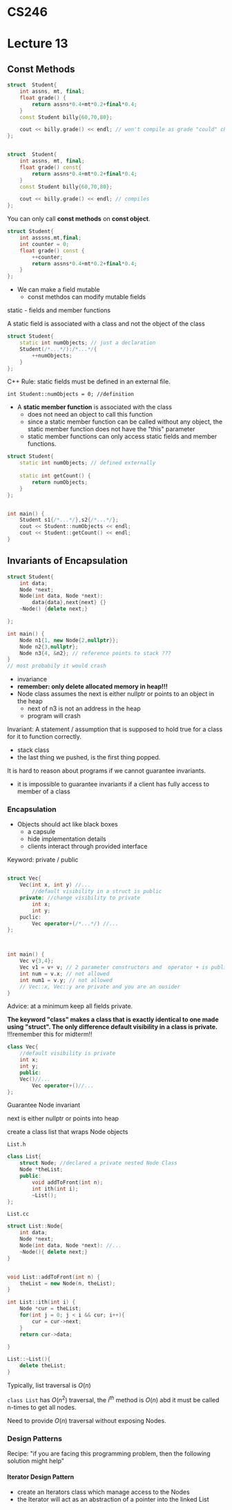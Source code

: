 # CS246
# Lecture 13

## Const Methods

```cpp
struct  Student{
	int assns, mt, final;
	float grade() {
		return assns*0.4+mt*0.2+final*0.4;
	}
	const Student billy{60,70,80};

	cout << billy.grade() << endl; // won't compile as grade "could" change the fields of billy
};
```

```cpp

struct  Student{
	int assns, mt, final;
	float grade() const{
		return assns*0.4+mt*0.2+final*0.4;
	}
	const Student billy{60,70,80};

	cout << billy.grade() << endl; // compiles
};
```
You can only call **const methods** on **const object**.



```cpp
struct Student{
	int asssns,mt,final;
	int counter = 0;
	float grade() const {
		++counter;
		return assns*0.4+mt*0.2+final*0.4;
	}
};

```

- We can make a field mutable
	- const methdos can modify mutable fields

static - fields and member functions

A static field is associated with a class and not the object of the class

```cpp
struct Student{
	static int numObjects; // just a declaration
	Student(/*...*/):/*...*/{
		++numObjects;
	}
};

```

C++ Rule: static fields must be defined in an external file.

`int Student::numObjects = 0; //definition`

- A **static member function** is associated with the class 
	- does not need an object to call this function
	- since a static member function can be called without any object, the static member function does not have the "this" parameter
	- static member functions can only access static fields and member functions.

```cpp
struct Student{
	static int numObjects; // defined externally
	
	static int getCount() {
		return numObjects;
	}
};


int main() {
	Student s1{/*...*/},s2{/*...*/};
	cout << Student::numObjects << endl;
	cout << Student::getCount() << endl;
}

```

## Invariants of Encapsulation

```cpp
struct Student{
	int data;
	Node *next;
	Node(int data, Node *next):
		data{data},next{next} {}
	~Node() {delete next;}

};

int main() {
	Node n1{1, new Node{2,nullptr}};
	Node n2{3,nullptr};
	Node n3{4, &n2}; // reference points to stack ???
}
// most probabily it would crash

```

- invariance
- **remember: only delete allocated memory in heap!!!**
- Node class assumes the next is either nullptr or points to an object in the heap
	- next of n3 is not an address in the heap
	- program will crash


Invariant: A statement / assumption that is supposed to hold true for a class for it to function correctly.


- stack class 
 - the last thing we pushed, is the first thing popped.

It is hard to reason about programs if we cannot guarantee invariants.
- it is impossible to guarantee invariants if a client has fully access to member of a class


### Encapsulation

- Objects should act like black boxes
	- a capsule
	- hide implementation details
	- clients interact through provided interface

Keyword: private / public

```cpp

struct Vec{
	Vec(int x, int y) //...
		//default visibility in a struct is public
	private: //change visibility to private
		int x;
		int y;
	puclic:
		Vec operator+(/*...*/) //...
};



int main() {
	Vec v{3,4};
	Vec v1 = v+ v; // 2 parameter constructors and  operator + is public
	int num = v.x; // not allowed
	int num1 = v.y; // not allowed 
	// Vec::x, Vec::y are private and you are an ousider
}
```

Advice: at a minimum keep all fields private.

**The keyword "class" makes a class that is exactly identical to one made using "struct". The only difference default visibility in a class is private.** !!!remember this for midterm!!
```cpp
class Vec{
	//default visibility is private
	int x;
	int y;
	public:
	Vec()//...
		Vec operator+()//...
};
```



Guarantee Node invariant

next is either nullptr or points into heap

create a class list that wraps Node objects

`List.h`

```cpp
class List{
	struct Node; //declared a private nested Node Class
	Node *theList;
	public:
		void addToFront(int n);
		int ith(int i);
		~List();
};

```

`List.cc`
```cpp
struct List::Node{
	int data;
	Node *next;
	Node(int data, Node *next): //...
	~Node(){ delete next;}
}


void List::addToFront(int n) {
	theList = new Node(n, theList);
}

int List::ith(int i) {
	Node *cur = theList;
	for(int j = 0; j < i && cur; i++){
		cur = cur->next;
	}
	return cur->data;

}

List::~List(){
	delete theList;
}
```
Typically, list traversal is $O(n)$

`class List` has $O(n^2)$ traversal, the $i^{th}$ method is $O(n)$ abd it must be called n-times to get all nodes.

Need to provide $O(n)$ traversal without exposing Nodes.



### Design Patterns

Recipe: "if you are facing this programming problem, then the following solution might help"

#### Iterator Design Pattern

- create an Iterators class which manage access to the Nodes
- the Iterator will act as an abstraction of a pointer into the linked List

